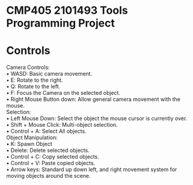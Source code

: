 # CMP405 2101493 Tools Programming Project

# Controls
Camera Controls:\
•	WASD: Basic camera movement.\
•	E:  Rotate to the right.\
•	Q: Rotate to the left.\
•	F: Focus the Camera on the selected object.\
•	Right Mouse Button down: Allow general camera movement with the mouse.\
Selection:\
•	Left Mouse Down: Select the object the mouse cursor is currently over.\
•	Shift + Mouse Click: Multi-object selection.\
•	Control + A: Select All objects.\
Object Manipulation:\
•	K: Spawn Object\
•	Delete: Delete selected objects.\
•	Control + C: Copy selected objects.\
•	Control + V: Paste copied objects.\
•	Arrow keys: Standard up down left, and right movement system for moving objects around the scene.
